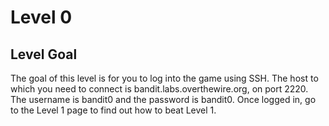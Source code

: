 # Level 0

## Level Goal
The goal of this level is for you to log into the game using SSH. The host to which you need to connect is bandit.labs.overthewire.org, on port 2220.
The username is bandit0 and the password is bandit0. Once logged in, go to the Level 1 page to find out how to beat Level 1.
